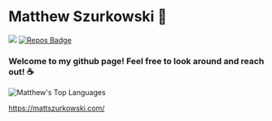 # Matthew Szurkowski :dizzy:	

![](https://komarev.com/ghpvc/?username=MatthewSzurkowski&color=green)
[![Repos Badge](https://badges.pufler.dev/repos/MatthewSzurkowski)](https://badges.pufler.dev)

### Welcome to my github page! Feel free to look around and reach out! :coffee:	

![Matthew's Top Languages](https://github-readme-stats.vercel.app/api/top-langs/?username=MatthewSzurkowski&layout=compact)

https://mattszurkowski.com/
